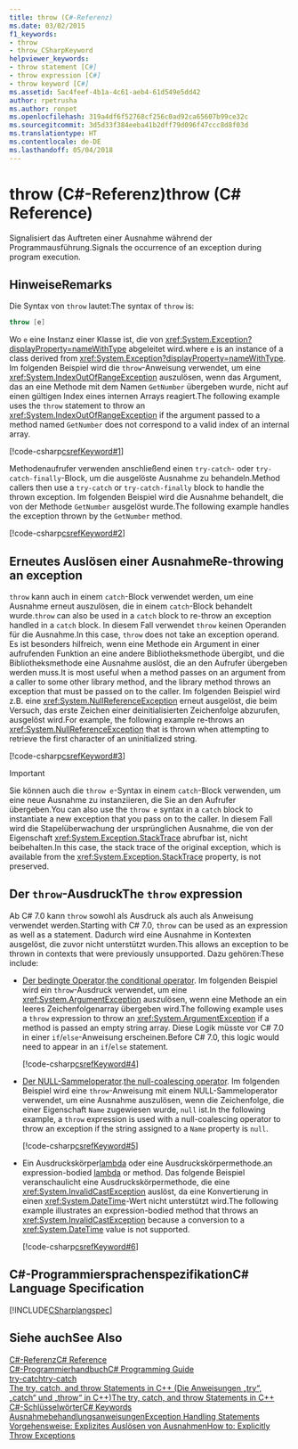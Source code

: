 ```yaml
---
title: throw (C#-Referenz)
ms.date: 03/02/2015
f1_keywords:
- throw
- throw_CSharpKeyword
helpviewer_keywords:
- throw statement [C#]
- throw expression [C#]
- throw keyword [C#]
ms.assetid: 5ac4feef-4b1a-4c61-aeb4-61d549e5dd42
author: rpetrusha
ms.author: ronpet
ms.openlocfilehash: 319a4df6f52768cf256c0ad92ca65607b99ce32c
ms.sourcegitcommit: 3d5d33f384eeba41b2dff79d096f47ccc8d8f03d
ms.translationtype: HT
ms.contentlocale: de-DE
ms.lasthandoff: 05/04/2018
---
```

# <a name="throw-c-reference"></a><span data-ttu-id="2ac88-102">throw (C#-Referenz)</span><span class="sxs-lookup"><span data-stu-id="2ac88-102">throw (C# Reference)</span></span>
<span data-ttu-id="2ac88-103">Signalisiert das Auftreten einer Ausnahme während der Programmausführung.</span><span class="sxs-lookup"><span data-stu-id="2ac88-103">Signals the occurrence of an exception during program execution.</span></span>  
  
## <a name="remarks"></a><span data-ttu-id="2ac88-104">Hinweise</span><span class="sxs-lookup"><span data-stu-id="2ac88-104">Remarks</span></span>

<span data-ttu-id="2ac88-105">Die Syntax von `throw` lautet:</span><span class="sxs-lookup"><span data-stu-id="2ac88-105">The syntax of `throw` is:</span></span>

```csharp
throw [e]
```
<span data-ttu-id="2ac88-106">Wo `e` eine Instanz einer Klasse ist, die von <xref:System.Exception?displayProperty=nameWithType> abgeleitet wird.</span><span class="sxs-lookup"><span data-stu-id="2ac88-106">where `e` is an instance of a class derived from <xref:System.Exception?displayProperty=nameWithType>.</span></span> <span data-ttu-id="2ac88-107">Im folgenden Beispiel wird die `throw`-Anweisung verwendet, um eine <xref:System.IndexOutOfRangeException> auszulösen, wenn das Argument, das an eine Methode mit dem Namen `GetNumber` übergeben wurde, nicht auf einen gültigen Index eines internen Arrays reagiert.</span><span class="sxs-lookup"><span data-stu-id="2ac88-107">The following example uses the `throw` statement to throw an <xref:System.IndexOutOfRangeException> if the argument passed to a method named `GetNumber` does not correspond to a valid index of an internal array.</span></span>

[!code-csharp[csrefKeyword#1](../../../../samples/snippets/csharp/language-reference/keywords/throw/throw-1.cs#1)]  

<span data-ttu-id="2ac88-108">Methodenaufrufer verwenden anschließend einen `try-catch`- oder `try-catch-finally`-Block, um die ausgelöste Ausnahme zu behandeln.</span><span class="sxs-lookup"><span data-stu-id="2ac88-108">Method callers then use a `try-catch` or `try-catch-finally` block to handle the thrown exception.</span></span> <span data-ttu-id="2ac88-109">Im folgenden Beispiel wird die Ausnahme behandelt, die von der Methode `GetNumber` ausgelöst wurde.</span><span class="sxs-lookup"><span data-stu-id="2ac88-109">The following example handles the exception thrown by the `GetNumber` method.</span></span>

[!code-csharp[csrefKeyword#2](../../../../samples/snippets/csharp/language-reference/keywords/throw/throw-1.cs#2)]  

## <a name="re-throwing-an-exception"></a><span data-ttu-id="2ac88-110">Erneutes Auslösen einer Ausnahme</span><span class="sxs-lookup"><span data-stu-id="2ac88-110">Re-throwing an exception</span></span>

<span data-ttu-id="2ac88-111">`throw` kann auch in einem `catch`-Block verwendet werden, um eine Ausnahme erneut auszulösen, die in einem `catch`-Block behandelt wurde.</span><span class="sxs-lookup"><span data-stu-id="2ac88-111">`throw` can also be used in a `catch` block to re-throw an exception handled in a `catch` block.</span></span>  <span data-ttu-id="2ac88-112">In diesem Fall verwendet `throw` keinen Operanden für die Ausnahme.</span><span class="sxs-lookup"><span data-stu-id="2ac88-112">In this case, `throw` does not take an exception operand.</span></span> <span data-ttu-id="2ac88-113">Es ist besonders hilfreich, wenn eine Methode ein Argument in einer aufrufenden Funktion an eine andere Bibliotheksmethode übergibt, und die Bibliotheksmethode eine Ausnahme auslöst, die an den Aufrufer übergeben werden muss.</span><span class="sxs-lookup"><span data-stu-id="2ac88-113">It is most useful when a method passes on an argument from a caller to some other library method, and the library method throws an exception that must be passed on to the caller.</span></span> <span data-ttu-id="2ac88-114">Im folgenden Beispiel wird z.B. eine <xref:System.NullReferenceException> erneut ausgelöst, die beim Versuch, das erste Zeichen einer deinitialisierten Zeichenfolge abzurufen, ausgelöst wird.</span><span class="sxs-lookup"><span data-stu-id="2ac88-114">For example, the following example re-throws an <xref:System.NullReferenceException> that is thrown when attempting to retrieve the first character of an uninitialized string.</span></span> 

[!code-csharp[csrefKeyword#3](../../../../samples/snippets/csharp/language-reference/keywords/throw/throw-3.cs#3)]  

> [!IMPORTANT]
> <span data-ttu-id="2ac88-115">Sie können auch die `throw e`-Syntax in einem `catch`-Block verwenden, um eine neue Ausnahme zu instanziieren, die Sie an den Aufrufer übergeben.</span><span class="sxs-lookup"><span data-stu-id="2ac88-115">You can also use the `throw e` syntax in a `catch` block to instantiate a new exception that you pass on to the caller.</span></span> <span data-ttu-id="2ac88-116">In diesem Fall wird die Stapelüberwachung der ursprünglichen Ausnahme, die von der Eigenschaft <xref:System.Exception.StackTrace> abrufbar ist, nicht beibehalten.</span><span class="sxs-lookup"><span data-stu-id="2ac88-116">In this case, the stack trace of the original exception, which is available from the <xref:System.Exception.StackTrace> property, is not preserved.</span></span>
 
## <a name="the-throw-expression"></a><span data-ttu-id="2ac88-117">Der `throw`-Ausdruck</span><span class="sxs-lookup"><span data-stu-id="2ac88-117">The `throw` expression</span></span>

<span data-ttu-id="2ac88-118">Ab C# 7.0 kann `throw` sowohl als Ausdruck als auch als Anweisung verwendet werden.</span><span class="sxs-lookup"><span data-stu-id="2ac88-118">Starting with C# 7.0, `throw` can be used as an expression as well as a statement.</span></span> <span data-ttu-id="2ac88-119">Dadurch wird eine Ausnahme in Kontexten ausgelöst, die zuvor nicht unterstützt wurden.</span><span class="sxs-lookup"><span data-stu-id="2ac88-119">This allows an exception to be thrown in contexts that were previously unsupported.</span></span> <span data-ttu-id="2ac88-120">Dazu gehören:</span><span class="sxs-lookup"><span data-stu-id="2ac88-120">These include:</span></span>

- <span data-ttu-id="2ac88-121">[Der bedingte Operator](../operators/conditional-operator.md).</span><span class="sxs-lookup"><span data-stu-id="2ac88-121">[the conditional operator](../operators/conditional-operator.md).</span></span> <span data-ttu-id="2ac88-122">Im folgenden Beispiel wird ein `throw`-Ausdruck verwendet, um eine <xref:System.ArgumentException> auszulösen, wenn eine Methode an ein leeres Zeichenfolgenarray übergeben wird.</span><span class="sxs-lookup"><span data-stu-id="2ac88-122">The following example uses a `throw` expression to throw an <xref:System.ArgumentException> if a method is passed an empty string array.</span></span> <span data-ttu-id="2ac88-123">Diese Logik müsste vor C# 7.0 in einer `if`/`else`-Anweisung erscheinen.</span><span class="sxs-lookup"><span data-stu-id="2ac88-123">Before C# 7.0, this logic would need to appear in an `if`/`else` statement.</span></span>

   [!code-csharp[csrefKeyword#4](../../../../samples/snippets/csharp/language-reference/keywords/throw/conditional.cs#1)]  
  
- <span data-ttu-id="2ac88-124">[Der NULL-Sammeloperator](../operators/null-conditional-operator.md).</span><span class="sxs-lookup"><span data-stu-id="2ac88-124">[the null-coalescing operator](../operators/null-conditional-operator.md).</span></span> <span data-ttu-id="2ac88-125">Im folgenden Beispiel wird eine `throw`-Anweisung mit einem NULL-Sammeloperator verwendet, um eine Ausnahme auszulösen, wenn die Zeichenfolge, die einer Eigenschaft `Name` zugewiesen wurde, `null` ist.</span><span class="sxs-lookup"><span data-stu-id="2ac88-125">In the following example, a `throw` expression is used with a null-coalescing operator to throw an exception if the string assigned to a `Name` property is `null`.</span></span>
 
   [!code-csharp[csrefKeyword#5](../../../../samples/snippets/csharp/language-reference/keywords/throw/coalescing.cs#1)]  
 
- <span data-ttu-id="2ac88-126">Ein Ausdruckskörper[lambda](../../lambda-expressions.md) oder eine Ausdruckskörpermethode.</span><span class="sxs-lookup"><span data-stu-id="2ac88-126">an expression-bodied [lambda](../../lambda-expressions.md) or method.</span></span> <span data-ttu-id="2ac88-127">Das folgende Beispiel veranschaulicht eine Ausdruckskörpermethode, die eine <xref:System.InvalidCastException> auslöst, da eine Konvertierung in einen <xref:System.DateTime>-Wert nicht unterstützt wird.</span><span class="sxs-lookup"><span data-stu-id="2ac88-127">The following example illustrates an expression-bodied method that throws an <xref:System.InvalidCastException> because a conversion to a <xref:System.DateTime> value is not supported.</span></span>
 
   [!code-csharp[csrefKeyword#6](../../../../samples/snippets/csharp/language-reference/keywords/throw/exp-bodied.cs#1)]  
 
  
## <a name="c-language-specification"></a><span data-ttu-id="2ac88-128">C#-Programmiersprachenspezifikation</span><span class="sxs-lookup"><span data-stu-id="2ac88-128">C# Language Specification</span></span>  
 [!INCLUDE[CSharplangspec](~/includes/csharplangspec-md.md)]  
  
## <a name="see-also"></a><span data-ttu-id="2ac88-129">Siehe auch</span><span class="sxs-lookup"><span data-stu-id="2ac88-129">See Also</span></span>  
 [<span data-ttu-id="2ac88-130">C#-Referenz</span><span class="sxs-lookup"><span data-stu-id="2ac88-130">C# Reference</span></span>](../../../csharp/language-reference/index.md)  
 [<span data-ttu-id="2ac88-131">C#-Programmierhandbuch</span><span class="sxs-lookup"><span data-stu-id="2ac88-131">C# Programming Guide</span></span>](../../../csharp/programming-guide/index.md)  
 [<span data-ttu-id="2ac88-132">try-catch</span><span class="sxs-lookup"><span data-stu-id="2ac88-132">try-catch</span></span>](../../../csharp/language-reference/keywords/try-catch.md)  
 [<span data-ttu-id="2ac88-133">The try, catch, and throw Statements in C++ (Die Anweisungen „try“, „catch“ und „throw“ in C++)</span><span class="sxs-lookup"><span data-stu-id="2ac88-133">The try, catch, and throw Statements in C++</span></span>](../../../csharp/language-reference/keywords/try-catch.md)  
 [<span data-ttu-id="2ac88-134">C#-Schlüsselwörter</span><span class="sxs-lookup"><span data-stu-id="2ac88-134">C# Keywords</span></span>](../../../csharp/language-reference/keywords/index.md)  
 [<span data-ttu-id="2ac88-135">Ausnahmebehandlungsanweisungen</span><span class="sxs-lookup"><span data-stu-id="2ac88-135">Exception Handling Statements</span></span>](../../../csharp/language-reference/keywords/exception-handling-statements.md)  
 [<span data-ttu-id="2ac88-136">Vorgehensweise: Explizites Auslösen von Ausnahmen</span><span class="sxs-lookup"><span data-stu-id="2ac88-136">How to: Explicitly Throw Exceptions</span></span>](../../../standard/exceptions/how-to-explicitly-throw-exceptions.md)
